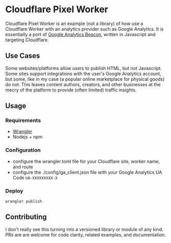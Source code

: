 # Cloudflare Pixel Worker

Cloudflare Pixel Worker is an example (not a library) of how use a Cloudflare Worker with an analytics provider such as Google Analytics. It is essentially a port of [Google Analytics Beacon](https://github.com/igrigorik/ga-beacon), written in Javascript and targeting Cloudflare.

## Use Cases

Some websites/platforms allow users to publish HTML, but not Javascript. Some sites support integrations with the user's Google Analytics account, but some, like in my case  (a popular online marketplace for physical goods) do not. This leaves content authors, creators, and other businesses at the mecry of the platform to provide (often limited) traffic insights.

## Usage

### Requirements

- [Wrangler](https://developers.cloudflare.com/workers/cli-wrangler)
- Nodejs + npm


### Configuration

- configure the wrangler.toml file for your Cloudflare site, worker name, and route
- configure the ./config/ga_client.json file with your Google Analytics UA Code `UA-XXXXXXXXX-X`

### Deploy

`wrangler publish`


## Contributing

I don't really see this turning into a versioned library or module of any kind. PRs are are welcome for code clarity, related examples, and documentation. 